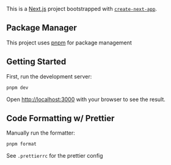This is a [Next.js](https://nextjs.org/) project bootstrapped with [`create-next-app`](https://github.com/vercel/next.js/tree/canary/packages/create-next-app).

## Package Manager

This project uses [pnpm](https://pnpm.io/) for package management

## Getting Started

First, run the development server:

```bash
pnpm dev
```

Open [http://localhost:3000](http://localhost:3000) with your browser to see the result.

## Code Formatting w/ Prettier

Manually run the formatter:

```bash
pnpm format
```

See `.prettierrc` for the prettier config
